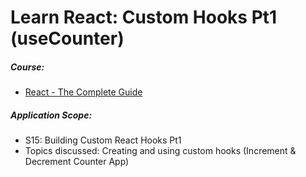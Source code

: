 # Learn React: Custom Hooks Pt1 (useCounter)

##### Course:

- [React - The Complete Guide](https://www.udemy.com/course/react-the-complete-guide-incl-redux)

##### Application Scope:

- S15: Building Custom React Hooks Pt1
- Topics discussed: Creating and using custom hooks (Increment & Decrement Counter App)
